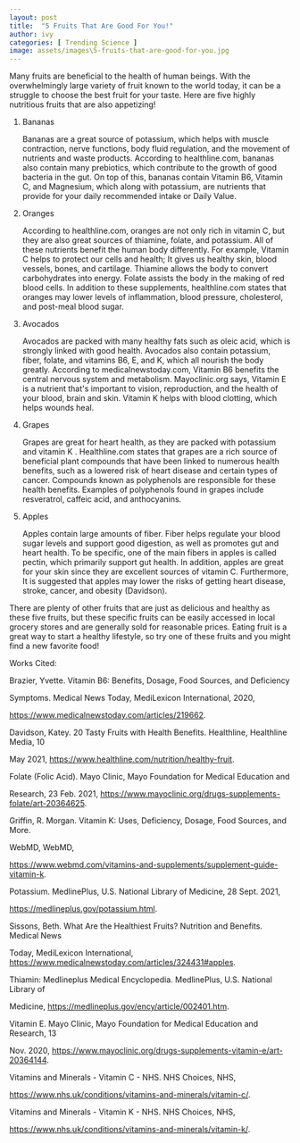 ```yaml
---
layout: post
title:  "5 Fruits That Are Good For You!"
author: ivy
categories: [ Trending Science ]
image: assets/images\5-fruits-that-are-good-for-you.jpg
---
```


Many fruits are beneficial to the health of human beings. With the overwhelmingly large variety of fruit known to the world today, it can be a struggle to choose the best fruit for your taste. Here are five highly nutritious fruits that are also appetizing!

1. Bananas

	Bananas are a great source of potassium, which helps with muscle contraction, nerve functions, body fluid regulation, and the movement of nutrients and waste products. According to healthline.com, bananas also contain many prebiotics, which contribute to the growth of good bacteria in the gut. On top of this, bananas contain Vitamin B6, Vitamin C, and Magnesium, which along with potassium, are nutrients that provide for your daily recommended intake or Daily Value.

2. Oranges

	According to healthline.com, oranges are not only rich in vitamin C, but they are also great sources of thiamine, folate, and potassium. All of these nutrients benefit the human body differently. For example, Vitamin C helps to protect our cells and health; It gives us healthy skin, blood vessels, bones, and cartilage. Thiamine allows the body to convert carbohydrates into energy. Folate assists the body in the making of red blood cells. In addition to these supplements, healthline.com states that oranges may lower levels of inflammation, blood pressure, cholesterol, and post-meal blood sugar.

3. Avocados

	Avocados are packed with many healthy fats such as oleic acid, which is strongly linked with good health. Avocados also contain potassium, fiber, folate, and vitamins B6, E, and K, which all nourish the body greatly. According to medicalnewstoday.com, Vitamin B6 benefits the central nervous system and metabolism. Mayoclinic.org says, Vitamin E is a nutrient that's important to vision, reproduction, and the health of your blood, brain and skin. Vitamin K helps with blood clotting, which helps wounds heal.

4. Grapes

	Grapes are great for heart health, as they are packed with potassium and vitamin K . Healthline.com states that grapes are a rich source of beneficial plant compounds that have been linked to numerous health benefits, such as a lowered risk of heart disease and certain types of cancer. Compounds known as polyphenols are responsible for these health benefits. Examples of polyphenols found in grapes include resveratrol, caffeic acid, and anthocyanins. 

5. Apples

	Apples contain large amounts of fiber. Fiber helps regulate your blood sugar levels and support good digestion, as well as promotes gut and heart health. To be specific, one of the main fibers in apples is called pectin, which primarily support gut health. In addition, apples are great for your skin since they are excellent sources of vitamin C. Furthermore, It is suggested that apples may lower the risks of getting heart disease, stroke, cancer, and obesity (Davidson). 

There are plenty of other fruits that are just as delicious and healthy as these five fruits, but these specific fruits can be easily accessed in local grocery stores and are generally sold for reasonable prices. Eating fruit is a great way to start a healthy lifestyle, so try one of these fruits and you might find a new favorite food! 

Works Cited:

Brazier, Yvette. Vitamin B6: Benefits, Dosage, Food Sources, and Deficiency 

Symptoms. Medical News Today, MediLexicon International, 2020, 

https://www.medicalnewstoday.com/articles/219662. 

Davidson, Katey. 20 Tasty Fruits with Health Benefits. Healthline, Healthline Media, 10 

May 2021, https://www.healthline.com/nutrition/healthy-fruit.  

Folate (Folic Acid). Mayo Clinic, Mayo Foundation for Medical Education and 

Research, 23 Feb. 2021, https://www.mayoclinic.org/drugs-supplements-folate/art-20364625. 

Griffin, R. Morgan. Vitamin K: Uses, Deficiency, Dosage, Food Sources, and More. 

WebMD, WebMD, 

https://www.webmd.com/vitamins-and-supplements/supplement-guide-vitamin-k. 

Potassium. MedlinePlus, U.S. National Library of Medicine, 28 Sept. 2021, 

https://medlineplus.gov/potassium.html. 

Sissons, Beth. What Are the Healthiest Fruits? Nutrition and Benefits. Medical News 

Today, MediLexicon International, https://www.medicalnewstoday.com/articles/324431#apples. 

Thiamin: Medlineplus Medical Encyclopedia. MedlinePlus, U.S. National Library of 

Medicine, https://medlineplus.gov/ency/article/002401.htm. 

Vitamin E. Mayo Clinic, Mayo Foundation for Medical Education and Research, 13 

Nov. 2020, https://www.mayoclinic.org/drugs-supplements-vitamin-e/art-20364144. 

Vitamins and Minerals - Vitamin C - NHS. NHS Choices, NHS, 

https://www.nhs.uk/conditions/vitamins-and-minerals/vitamin-c/. 

Vitamins and Minerals - Vitamin K - NHS. NHS Choices, NHS, 

https://www.nhs.uk/conditions/vitamins-and-minerals/vitamin-k/. 


